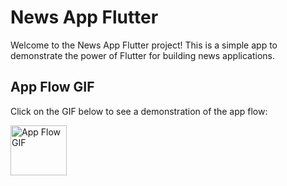 # News App Flutter

Welcome to the News App Flutter project! This is a simple app to demonstrate the power of Flutter for building news applications.

## App Flow GIF

Click on the GIF below to see a demonstration of the app flow:

<img src="https://github.com/sahildev001/news_app_flutter/raw/main/docs/app_flow.gif" alt="App Flow GIF" width="90" height="80">
